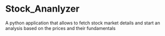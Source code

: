# Stock_Ananlyzer
A python application that allows to fetch stock market details and start an analysis based on the prices and their fundamentals
